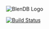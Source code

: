 ![BlenDB Logo](https://gitlab.c3sl.ufpr.br/c3sl/blendb/raw/master/artwork/logo-wide.png)

[![Build Status](https://gitlab.c3sl.ufpr.br/c3sl/blendb/badges/master/build.svg)](https://gitlab.c3sl.ufpr.br/c3sl/blendb/commits/master)
